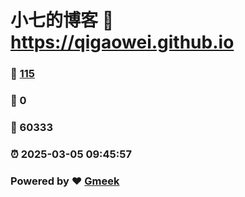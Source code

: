 # 小七的博客 :link: https://qigaowei.github.io 
### :page_facing_up: [115](https://qigaowei.github.io/tag.html) 
### :speech_balloon: 0 
### :hibiscus: 60333 
### :alarm_clock: 2025-03-05 09:45:57 
### Powered by :heart: [Gmeek](https://github.com/Meekdai/Gmeek)
